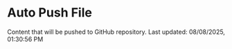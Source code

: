 # Auto Push File

Content that will be pushed to GitHub repository.
Last updated: 08/08/2025, 01:30:56 PM